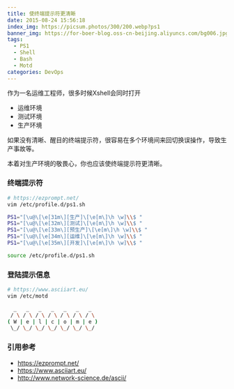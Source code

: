```yaml
---
title: 使终端提示符更清晰
date: 2015-08-24 15:56:18
index_img: https://picsum.photos/300/200.webp?ps1
banner_img: https://for-boer-blog.oss-cn-beijing.aliyuncs.com/bg006.jpg
tags:
  - PS1
  - Shell
  - Bash
  - Motd
categories: DevOps
---
```

作为一名运维工程师，很多时候Xshell会同时打开
- 运维环境
- 测试环境
- 生产环境

如果没有清晰、醒目的终端提示符，很容易在多个环境间来回切换误操作，导致生产事故等。

本着对生产环境的敬畏心，你也应该使终端提示符更清晰。

<!-- more -->

### 终端提示符

```bash
# https://ezprompt.net/
vim /etc/profile.d/ps1.sh

PS1="[\u@\[\e[31m\][生产]\[\e[m\]\h \w]\\$ "
PS1="[\u@\[\e[32m\][测试]\[\e[m\]\h \w]\\$ "
PS1="[\u@\[\e[33m\][预生产]\[\e[m\]\h \w]\\$ "
PS1="[\u@\[\e[34m\][运维]\[\e[m\]\h \w]\\$ "
PS1="[\u@\[\e[35m\][开发]\[\e[m\]\h \w]\\$ "

source /etc/profile.d/ps1.sh
```

### 登陆提示信息
```bash
# https://www.asciiart.eu/
vim /etc/motd

  _   _   _   _   _   _   _  
 / \ / \ / \ / \ / \ / \ / \ 
( W | e | l | c | o | m | e )
 \_/ \_/ \_/ \_/ \_/ \_/ \_/ 


```

### 引用参考
- https://ezprompt.net/
- https://www.asciiart.eu/
- http://www.network-science.de/ascii/
